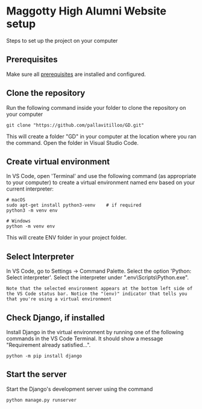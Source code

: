 # Maggotty High Alumni Website setup
Steps to set up the project on your computer

## Prerequisites

Make sure all [prerequisites](https://code.visualstudio.com/docs/python/tutorial-django#_prerequisites) are installed and configured.

## Clone the repository
Run the following command inside your folder to clone the repository on your computer
```
git clone "https://github.com/pallavitilloo/GD.git"
```
This will create a folder "GD" in your computer at the location where you ran the command. Open the folder in Visual Studio Code.

## Create virtual environment
In VS Code, open 'Terminal' and use the following command (as appropriate to your computer) to create a virtual environment named env based on your current interpreter:
```
# macOS
sudo apt-get install python3-venv    # if required
python3 -m venv env

# Windows
python -m venv env
```
This will create ENV folder in your project folder.

## Select Interpreter
In VS Code, go to Settings -> Command Palette. Select the option 'Python: Select interpreter'. Select the interpreter under ".env\Scripts\Python.exe".
```
Note that the selected environment appears at the bottom left side of the VS Code status bar. Notice the "(env)" indicator that tells you that you're using a virtual environment
```

## Check Django, if installed
Install Django in the virtual environment by running one of the following commands in the VS Code Terminal. It should show a message "Requirement already satisfied...".
```
python -m pip install django
```


## Start the server
Start the Django's development server using the command 
```
python manage.py runserver
```


